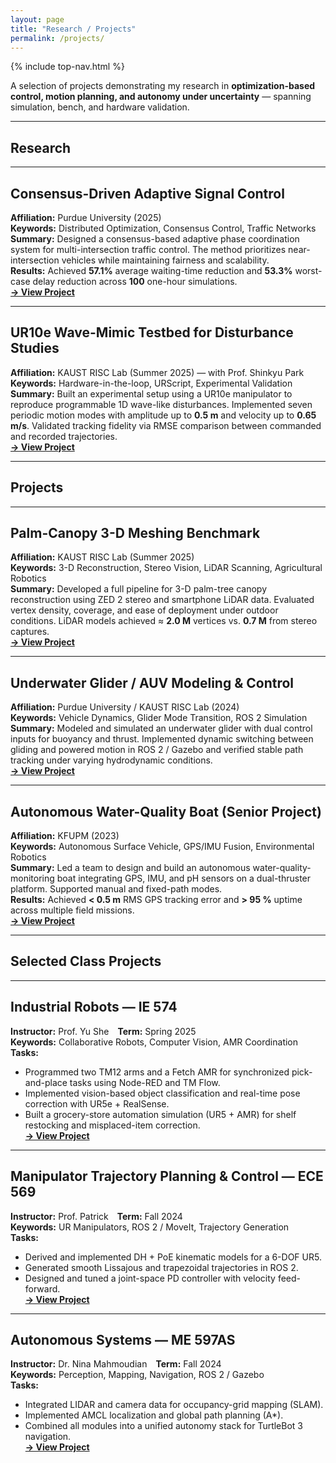 ```yaml
---
layout: page
title: "Research / Projects"
permalink: /projects/
---
```


{% include top-nav.html %}

A selection of projects demonstrating my research in **optimization-based control, motion planning, and autonomy under uncertainty** — spanning simulation, bench, and hardware validation.

---

## Research

---

## Consensus-Driven Adaptive Signal Control
**Affiliation:** Purdue University (2025)  
**Keywords:** Distributed Optimization, Consensus Control, Traffic Networks  
**Summary:** Designed a consensus-based adaptive phase coordination system for multi-intersection traffic control. The method prioritizes near-intersection vehicles while maintaining fairness and scalability.  
**Results:** Achieved **57.1%** average waiting-time reduction and **53.3%** worst-case delay reduction across **100** one-hour simulations.  
**[→ View Project](/portfolio/projects/consensus-signal-control/)**

---

## UR10e Wave-Mimic Testbed for Disturbance Studies
**Affiliation:** KAUST RISC Lab (Summer 2025) — with Prof. Shinkyu Park  
**Keywords:** Hardware-in-the-loop, URScript, Experimental Validation  
**Summary:** Built an experimental setup using a UR10e manipulator to reproduce programmable 1D wave-like disturbances. Implemented seven periodic motion modes with amplitude up to **0.5 m** and velocity up to **0.65 m/s**. Validated tracking fidelity via RMSE comparison between commanded and recorded trajectories.  
**[→ View Project](/portfolio/projects/ur10e/)**

---

## Projects

---


## Palm-Canopy 3-D Meshing Benchmark
**Affiliation:** KAUST RISC Lab (Summer 2025)  
**Keywords:** 3-D Reconstruction, Stereo Vision, LiDAR Scanning, Agricultural Robotics  
**Summary:** Developed a full pipeline for 3-D palm-tree canopy reconstruction using ZED 2 stereo and smartphone LiDAR data. Evaluated vertex density, coverage, and ease of deployment under outdoor conditions. LiDAR models achieved ≈ **2.0 M** vertices vs. **0.7 M** from stereo captures.  
**[→ View Project](/portfolio/projects/palm-canopy-mesh/)**

---

## Underwater Glider / AUV Modeling & Control
**Affiliation:** Purdue University / KAUST RISC Lab (2024)  
**Keywords:** Vehicle Dynamics, Glider Mode Transition, ROS 2 Simulation  
**Summary:** Modeled and simulated an underwater glider with dual control inputs for buoyancy and thrust. Implemented dynamic switching between gliding and powered motion in ROS 2 / Gazebo and verified stable path tracking under varying hydrodynamic conditions.  
**[→ View Project](/portfolio/projects/underwater-glider/)**

---

## Autonomous Water-Quality Boat (Senior Project)
**Affiliation:** KFUPM (2023)  
**Keywords:** Autonomous Surface Vehicle, GPS/IMU Fusion, Environmental Robotics  
**Summary:** Led a team to design and build an autonomous water-quality-monitoring boat integrating GPS, IMU, and pH sensors on a dual-thruster platform. Supported manual and fixed-path modes.  
**Results:** Achieved **< 0.5 m** RMS GPS tracking error and **> 95 %** uptime across multiple field missions.  
**[→ View Project](/portfolio/projects/wq-boat/)**

---

## Selected Class Projects

---

## Industrial Robots — IE 574
**Instructor:** Prof. Yu She **Term:** Spring 2025  
**Keywords:** Collaborative Robots, Computer Vision, AMR Coordination  
**Tasks:**  
- Programmed two TM12 arms and a Fetch AMR for synchronized pick-and-place tasks using Node-RED and TM Flow.  
- Implemented vision-based object classification and real-time pose correction with UR5e + RealSense.  
- Built a grocery-store automation simulation (UR5 + AMR) for shelf restocking and misplaced-item correction.  
**[→ View Project](/portfolio/projects/ie574-industrial-robots/)**

---

## Manipulator Trajectory Planning & Control — ECE 569
**Instructor:** Prof. Patrick **Term:** Fall 2024  
**Keywords:** UR Manipulators, ROS 2 / MoveIt, Trajectory Generation  
**Tasks:**  
- Derived and implemented DH + PoE kinematic models for a 6-DOF UR5.  
- Generated smooth Lissajous and trapezoidal trajectories in ROS 2.  
- Designed and tuned a joint-space PD controller with velocity feed-forward.  
**[→ View Project](/portfolio/projects/ece569-project/)**

---

## Autonomous Systems — ME 597AS
**Instructor:** Dr. Nina Mahmoudian **Term:** Fall 2024  
**Keywords:** Perception, Mapping, Navigation, ROS 2 / Gazebo  
**Tasks:**  
- Integrated LIDAR and camera data for occupancy-grid mapping (SLAM).  
- Implemented AMCL localization and global path planning (A*).  
- Combined all modules into a unified autonomy stack for TurtleBot 3 navigation.  
**[→ View Project](/portfolio/projects/me597as-autonomous-systems/)**
